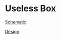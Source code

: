 # Useless Box

[Schematic](https://oshwlab.com/coffeman500/useless-box)

[Design](https://www.thingiverse.com/thing:2996661)
